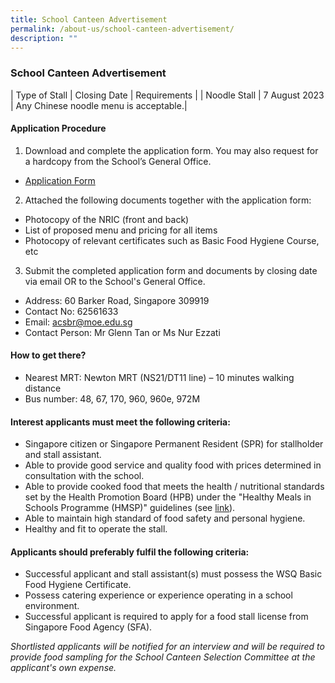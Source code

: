 ```yaml
---
title: School Canteen Advertisement
permalink: /about-us/school-canteen-advertisement/
description: ""
---
```

### **School Canteen Advertisement**

| Type of Stall | Closing Date | Requirements |
| Noodle Stall | 7 August 2023 | Any Chinese noodle menu is acceptable.|

#### **Application Procedure**

1. Download and complete the application form. You may also request for a hardcopy from the School’s General Office.
* [Application Form](/files/formbf7%20-%20application%20form.pdf)

2. Attached the following documents together with the application form:
* Photocopy of the NRIC (front and back)
* List of proposed menu and pricing for all items
* Photocopy of relevant certificates such as Basic Food Hygiene Course, etc

3. Submit the completed application form and documents by closing date via email OR to the School's General Office.

* Address: 60 Barker Road, Singapore 309919
* Contact No: 62561633
* Email: acsbr@moe.edu.sg
* Contact Person: Mr Glenn Tan or Ms Nur Ezzati 

#### **How to get there?**
* Nearest MRT: Newton MRT (NS21/DT11 line) – 10 minutes walking distance
* Bus number: 48, 67, 170, 960, 960e, 972M

#### **Interest applicants must meet the following criteria:**
* Singapore citizen or Singapore Permanent Resident (SPR) for stallholder and stall assistant.
* Able to provide good service and quality food with prices determined in consultation with the school.
* Able to provide cooked food that meets the health / nutritional standards set by the Health Promotion Board (HPB) under the "Healthy Meals in Schools Programme (HMSP)" guidelines (see [link](https://www.hpb.gov.sg/schools/school-programmes/healthy-meals-in-schools-programme)).
* Able to maintain high standard of food safety and personal hygiene.
* Healthy and fit to operate the stall.


#### **Applicants should preferably fulfil the following criteria:**
* Successful applicant and stall assistant(s) must possess the WSQ Basic Food Hygiene Certificate.
* Possess catering experience or experience operating in a school environment.
* Successful applicant is required to apply for a food stall license from Singapore Food Agency (SFA).


*Shortlisted applicants will be notified for an interview and will be required to provide food sampling for the School Canteen Selection Committee at the applicant's own expense.*